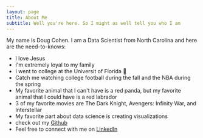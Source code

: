 ```yaml
---
layout: page
title: About Me
subtitle: Well you're here. So I might as well tell you who I am
---
```


My name is Doug Cohen. I am a Data Scientist from North Carolina and here are the need-to-knows:

- I love Jesus
- I'm extremely loyal to my family
- I went to college at the Universit of Florida 🐊
- Catch me watching college football during the fall and the NBA during the spring
- My favorite animal that I can't have is a red panda, but my favorite animal that I could have is a red labrador
- 3 of my favorite movies are The Dark Knight, Avengers: Infinity War, and Interstellar
- My favorite part about data science is creating visualizations
- check out my [Github](https://github.com/dougscohen)
- Feel free to connect with me on [LinkedIn](https://www.linkedin.com/in/dougcohen3/)
